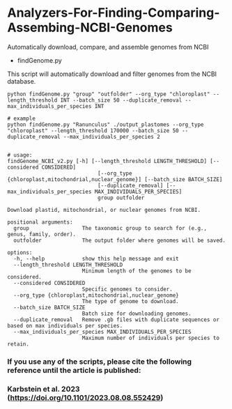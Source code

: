# Analyzers-For-Finding-Comparing-Assembing-NCBI-Genomes
Automatically download, compare, and assemble genomes from NCBI


- findGenome.py

This script will automatically download and filter genomes from the NCBI database.

```
python findGenome.py "group" "outfolder" --org_type "chloroplast" --length_threshold INT --batch_size 50 --duplicate_removal --max_individuals_per_species INT

# example
python findGenome.py "Ranunculus" ./output_plastomes --org_type "chloroplast" --length_threshold 170000 --batch_size 50 --duplicate_removal --max_individuals_per_species 2


# usage:
findGenome_NCBI_v2.py [-h] [--length_threshold LENGTH_THRESHOLD] [--considered CONSIDERED]
                             [--org_type {chloroplast,mitochondrial,nuclear_genome}] [--batch_size BATCH_SIZE]
                             [--duplicate_removal] [--max_individuals_per_species MAX_INDIVIDUALS_PER_SPECIES]
                             group outfolder

Download plastid, mitochondrial, or nuclear genomes from NCBI.

positional arguments:
  group                 The taxonomic group to search for (e.g., genus, family, order).
  outfolder             The output folder where genomes will be saved.

options:
  -h, --help            show this help message and exit
  --length_threshold LENGTH_THRESHOLD
                        Minimum length of the genomes to be considered.
  --considered CONSIDERED
                        Specific genomes to consider.
  --org_type {chloroplast,mitochondrial,nuclear_genome}
                        The type of genome to download.
  --batch_size BATCH_SIZE
                        Batch size for downloading genomes.
  --duplicate_removal   Remove .gb files with duplicate sequences or based on max individuals per species.
  --max_individuals_per_species MAX_INDIVIDUALS_PER_SPECIES
                        Maximum number of individuals per species to retain.
```


### If you use any of the scripts, please cite the following reference until the article is published: 
### Karbstein et al. 2023 (https://doi.org/10.1101/2023.08.08.552429)
